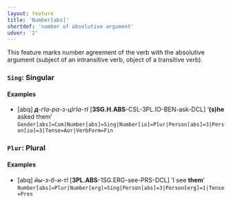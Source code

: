 ```yaml
---
layout: feature
title: 'Number[abs]'
shortdef: 'number of absolutive argument'
udver: '2'
---
```


This feature marks number agreement of the verb with the absolutive argument (subject of an intransitive verb, object of a transitive verb).

### <a name="Sing">`Sing`</a>: Singular

#### Examples

* [abq] _<b>д</b>-гIа-ра-з-цIгIа-тI_ [<b>3SG.H.ABS</b>-CSL-3PL.IO-BEN-ask-DCL] ‘<b>(s)he</b> asked them’ `Gender[abs]=Com|Number[abs]=Sing|Number[io]=Plur|Person[abs]=3|Person[io]=3|Tense=Aor|VerbForm=Fin`

### <a name="Plur">`Plur`</a>: Plural

#### Examples

* [abq] _йы-з-б-и-тI_ [<b>3PL.ABS</b>-1SG.ERG-see-PRS-DCL] ‘I see <b>them</b>’ `Number[abs]=Plur|Number[erg]=Sing|Person[abs]=3|Person[erg]=1|Tense=Pres`
<!-- Interlanguage links updated Ne 5. května 2024, 18:20:07 CEST -->
